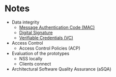 # Notes

* Data integrity
  * [Message Authentication Code (MAC)](https://en.wikipedia.org/wiki/Message_authentication_code)
  * [Digital Signature](https://en.wikipedia.org/wiki/Digital_signature)
  * [Verifiable Credentials (VC)](https://www.w3.org/TR/vc-data-model/)
* Access Control
  * Access Control Policies (ACP)
* Evaluation of the prototypes
  * NSS locally
  * Clients connect
* Architectural Software Quality Assurance (aSQA)
